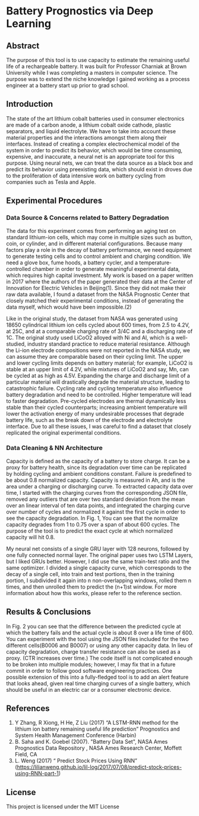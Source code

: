 # Battery Prognostics via Deep Learning

## Abstract

The purpose of this tool is to use capacity to estimate the remaining useful life of a rechargeable battery. It was built for Professor Charniak at Brown University while I was completing a masters in computer science. The purpose was to extend the niche knowledge I gained working as a process engineer at a battery start up prior to grad school. 



## Introduction

The state of the art lithium cobalt batteries used in consumer electronics are made of a carbon anode, a lithium cobalt oxide cathode, plastic separators, and liquid electrolyte. We have to take into account these material properties and the interactions amongst them along their interfaces. Instead of creating a complex electrochemical model of the system in order to predict its behavior, which would be time consuming, expensive, and inaccurate, a neural net is an appropriate tool for this purpose. Using neural nets, we can treat the data source as a black box and predict its behavior using preexisting data, which should exist in droves due to the proliferation of data intensive work on battery cycling from companies such as Tesla and Apple.



## Experimental Procedures

### Data Source & Concerns related to Battery Degradation

The data for this experiment comes from performing an aging test on standard lithium-ion cells, which may come in multiple sizes such as button, coin, or cylinder, and in different material configurations. Because many factors play a role in the decay of battery performance, we need equipment to generate testing cells and to control ambient and charging condition. We need a glove box, fume hoods, a battery cycler, and a temperature-controlled chamber in order to generate meaningful experimental data, which requires high capital investment.  My work is based on a paper written in 2017 where the authors of the paper generated their data at the Center of Innovation for Electric Vehicles in Beijing(1). Since they did not make their raw data available, I found a dataset from the NASA Prognostic Center that closely matched their experimental conditions, instead of generating the data myself, which would have been impossible.(2)

Like in the original study, the dataset from NASA was generated using 18650 cylindrical lithium ion cells cycled about 600 times, from 2.5 to 4.2V, at 25C, and at a comparable charging rate of 3/4C and a discharging rate of 1C. The original study used LiCoO2 alloyed with Ni and Al, which is a well-studied, industry standard practice to reduce material resistance. Although the Li-ion electrode compositions were not reported in the NASA study, we can assume they are comparable based on their cycling limit. The upper and lower cycling limits depends on battery material; for example, LiCoO2 is stable at an upper limit of 4.2V, while mixtures of LiCoO2 and say, Mn, can be cycled at as high as 4.5V. Expanding the charge and discharge limit of a particular material will drastically degrade the material structure, leading to catastrophic failure.  Cycling rate and cycling temperature also influence battery degradation and need to be controlled. Higher temperature will lead to faster degradation. Pre-cycled electrodes are thermal dynamically less stable than their cycled counterparts; increasing ambient temperature will lower the activation energy of many undesirable processes that degrade battery life, such as the break down of the electrode and electrolyte interface. Due to all these issues, I was careful to find a dataset that closely replicated the original experimental conditions. 

### Data Cleaning & NN Architecture

Capacity is defined as the capacity of a battery to store charge. It can be a proxy for battery health, since its degradation over time can be replicated by holding cycling and ambient conditions constant. Failure is predefined to be about 0.8 normalized capacity. Capacity is measured in Ah, and is the area under a charging or discharging curve. To extracted capacity data over time, I started with the charging curves from the corresponding JSON file, removed any outliers that are over two standard deviation from the mean over an linear interval of ten data points, and integrated the charging curve over number of cycles and normalized it against the first cycle in order to see the capacity degradation. In Fig. 1, You can see that the normalize capacity degrades from 1 to 0.75 over a span of about 600 cycles. The purpose of the tool is to predict the exact cycle at which normalized capacity will hit 0.8. 

My neural net consists of a single GRU layer with 128 neurons, followed by one fully connected normal layer. The original paper uses two LSTM Layers, but I liked GRUs better. However, I did use the same train-test ratio and the same optimizer. I divided a single capacity curve, which corresponds to the decay of a single cell, into train and test portions, then in the training portion, I subdivided it again into n non-overlapping windows, rolled them n times, and then unrolled them to predict the (n+1)st window. For more information about how this works, please refer to the reference section.



## Results & Conclusions

In Fig. 2  you can see that the difference between the predicted cycle at which the battery fails and the actual cycle is about 8 over a life time of 600. You can experiment with the tool using the JSON files included for the two different cells(B0006 and B0007) or using any other capacity data. In lieu of capacity degradation, charge transfer resistance can also be used as a proxy. (CTR increases over time.) The code itself is not complicated enough to be broken into multiple modules; however, I may fix that in a future commit in order to follow good software engineering practices.  One possible extension of this into a fully-fledged tool is to add an alert feature that looks ahead, given real time charging curves of a single battery, which should be useful in an electric car or a consumer electronic device. 



## References

1. Y Zhang, R Xiong, H He, Z Liu (2017) “A LSTM-RNN method for the lithium ion battery remaining useful life prediction” Prognostics and System Health Management Conference (Harbin)
2. B. Saha and K. Goebel (2007). "Battery Data Set", NASA Ames Prognostics Data Repository , NASA Ames Research Center, Moffett Field, CA
3. L. Weng (2017) “ Predict Stock Prices Using RNN”
(https://lilianweng.github.io/lil-log/2017/07/08/predict-stock-prices-using-RNN-part-1)



## License

This project is licensed under the MIT License


